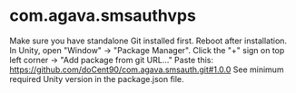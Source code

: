 # com.agava.smsauthvps
 
Make sure you have standalone Git installed first. Reboot after installation.
In Unity, open "Window" -> "Package Manager".
Click the "+" sign on top left corner -> "Add package from git URL..."
Paste this: https://github.com/doCent90/com.agava.smsauth.git#1.0.0
See minimum required Unity version in the package.json file.

